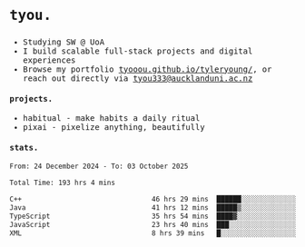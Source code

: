 ## <samp><h3>tyou.</h3></samp>
<samp>
   
   - Studying SW @ UoA
   - I build scalable full-stack projects and digital experiences
   - Browse my portfolio [tyooou.github.io/tyleryoung/](http://tyooou.github.io/tyleryoung/), or reach out directly via [tyou333@aucklanduni.ac.nz](mailto:tyou333@aucklanduni.ac.nz)

#### projects.
- habitual - make habits a daily ritual
- pixai - pixelize anything, beautifully

#### stats.
  <!--START_SECTION:waka-->

```txt
From: 24 December 2024 - To: 03 October 2025

Total Time: 193 hrs 4 mins

C++                                46 hrs 29 mins  ██████░░░░░░░░░░░░░░░░░░░   23.96 %
Java                               41 hrs 12 mins  █████▒░░░░░░░░░░░░░░░░░░░   21.23 %
TypeScript                         35 hrs 54 mins  ████▓░░░░░░░░░░░░░░░░░░░░   18.50 %
JavaScript                         23 hrs 40 mins  ███░░░░░░░░░░░░░░░░░░░░░░   12.20 %
XML                                8 hrs 39 mins   █░░░░░░░░░░░░░░░░░░░░░░░░   04.46 %
```

<!--END_SECTION:waka-->
</samp>
